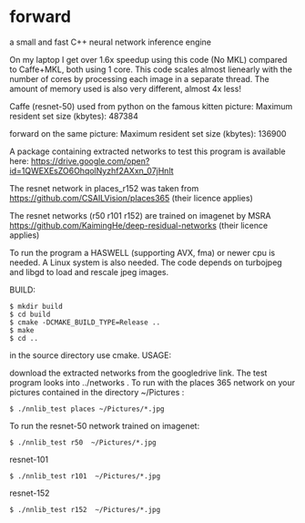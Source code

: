 # forward
a small and fast C++ neural network inference engine

On my laptop I get over 1.6x speedup using this code (No MKL) compared to Caffe+MKL, both using 1 core.
This code scales almost lienearly with the number of cores by processing each image in a separate thread.
The amount of memory used is also very different, almost 4x less!

Caffe (resnet-50) used from python on the famous kitten picture:
Maximum resident set size (kbytes): 487384

forward on the same picture:
Maximum resident set size (kbytes): 136900


A package containing extracted networks to test this program is
available here: https://drive.google.com/open?id=1QWEXEsZO6OhqolNyzhf2AXxn_07jHnlt

The resnet network in places_r152 was taken from 
https://github.com/CSAILVision/places365 (their licence applies)

The resnet networks (r50 r101 r152) are trained on imagenet by MSRA  
https://github.com/KaimingHe/deep-residual-networks (their licence applies)


To run the program a HASWELL (supporting AVX, fma) or newer cpu is needed. A Linux system is also needed. 
The code depends on turbojpeg and libgd to load and rescale jpeg images.

BUILD:

```
$ mkdir build
$ cd build
$ cmake -DCMAKE_BUILD_TYPE=Release ..
$ make
$ cd ..
```

in the source directory use cmake.
USAGE: 

download the extracted networks from the googledrive link. The test program looks into ../networks .
To run with the places 365 network on your pictures contained in the directory ~/Pictures :
```
$ ./nnlib_test places ~/Pictures/*.jpg
```
To run the resnet-50 network trained on imagenet:
```
$ ./nnlib_test r50  ~/Pictures/*.jpg
```
resnet-101
```
$ ./nnlib_test r101  ~/Pictures/*.jpg
```
resnet-152
```
$ ./nnlib_test r152  ~/Pictures/*.jpg
```



